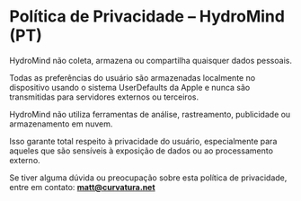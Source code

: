 # Política de Privacidade – HydroMind (PT)

HydroMind não coleta, armazena ou compartilha quaisquer dados pessoais.

Todas as preferências do usuário são armazenadas localmente no dispositivo usando o sistema UserDefaults da Apple e nunca são transmitidas para servidores externos ou terceiros.

HydroMind não utiliza ferramentas de análise, rastreamento, publicidade ou armazenamento em nuvem.

Isso garante total respeito à privacidade do usuário, especialmente para aqueles que são sensíveis à exposição de dados ou ao processamento externo.

Se tiver alguma dúvida ou preocupação sobre esta política de privacidade, entre em contato:
**matt@curvatura.net**
